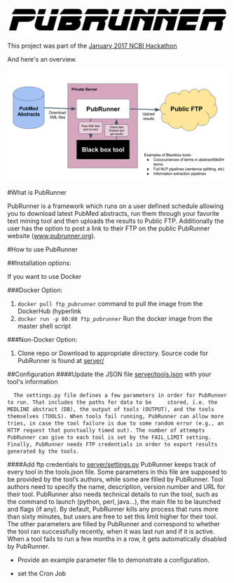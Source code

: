 ![Logo](logo.png)

This project was part of the [January 2017 NCBI Hackathon](https://www.ncbi.nlm.nih.gov/news/11-17-2016-biomedical-informatics-hackathon/)

And here's an overview.

![Overview diagram](overview.png)

#What is PubRunner

PubRunner is a framework which runs on a user defined schedule allowing you to download latest PubMed abstracts,
run them through your favorite text mining tool and then uploads the results to Public FTP. Additionally the user has the option to post a link to their FTP on the public PubRunner website (www.pubrunner.org).

#How to use PubRunner

##Installation options:

If you want to use Docker

###Docker Option:
  1. `docker pull ftp_pubrunner` command to pull the image from the DockerHub (hyperlink
  2. `docker run -p 80:80 ftp_pubrunner` Run the docker image from the master shell script


###Non-Docker Option:

1. Clone repo or Download to appropriate directory.
    Source code for PubRunner is found at [server/](server/)

##Configuration
####Update the JSON file [server/tools.json](https://github.com/NCBI-Hackathons/PubRunner/blob/master/server/tools.json) with your tool's information

      The settings.py file defines a few parameters in order for PubRunner to run. That includes the paths for data to be     stored, i.e. the MEDLINE abstract (DB), the output of tools (OUTPUT), and the tools themselves (TOOLS). When tools fail running, PubRunner can allow more tries, in case the tool failure is due to some random error (e.g., an HTTP request that punctually timed out). The number of attempts PubRunner can give to each tool is set by the FAIL_LIMIT setting. Finally, PubRunner needs FTP credentials in order to export results generated by the tools. 

####Add ftp credentials to [server/settings.py](server/settings.py)
      PubRunner keeps track of every tool in the tools.json file. Some parameters in this file are supposed to be provided by the tool’s authors, while some are filled by PubRunner. Tool authors need to specify the name, description, version number and URL for their tool. PubRunner also needs technical details to run the tool, such as the command to launch (python, perl, java…), the main file to be launched and flags (if any). By default, PubRunner kills any process that runs more than sixty minutes, but users are free to set this limit higher for their tool. The other parameters are filled by PubRunner and correspond to whether the tool ran successfully recently, when it was last run and if it is active. When a tool fails to run a few months in a row, it gets automatically disabled by PubRunner.  
  - Provide an example parameter file to demonstrate a configuration.

  - set the Cron Job

